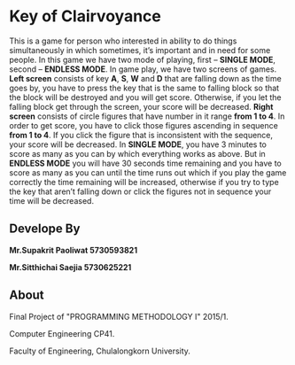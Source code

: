 
# Key of Clairvoyance

This is a game for person who interested in ability to do things simultaneously in which sometimes, it’s important and in need for some people. In this game we have two mode of playing, first – **SINGLE MODE**, second – **ENDLESS MODE**. In game play, we have two screens of games. **Left screen** consists of key **A**, **S**, **W** and **D** that are falling down as the time goes by, you have to press the key that is the same to falling block so that the block will be destroyed and you will get score. Otherwise, if you let the falling block get through the screen, your score will be decreased. **Right screen** consists of circle figures that have number in it range **from 1 to 4**. In order to get score, you have to click those figures ascending in sequence **from 1 to 4**. If you click the figure that is inconsistent with the sequence, your score will be decreased. In **SINGLE MODE**, you have 3 minutes to score as many as you can by which everything works as above. But in **ENDLESS MODE** you will have 30 seconds time remaining and you have to score as many as you can until the time runs out which if you play the game correctly the time remaining will be increased, otherwise if you try to type the key that aren’t falling down or click the figures not in sequence your time will be decreased. 

## Develope By

**Mr.Supakrit Paoliwat 5730593821**

**Mr.Sitthichai Saejia 5730625221**


## About
Final Project of "PROGRAMMING METHODOLOGY I" 2015/1.

Computer Engineering CP41.

Faculty of Engineering, Chulalongkorn University.
